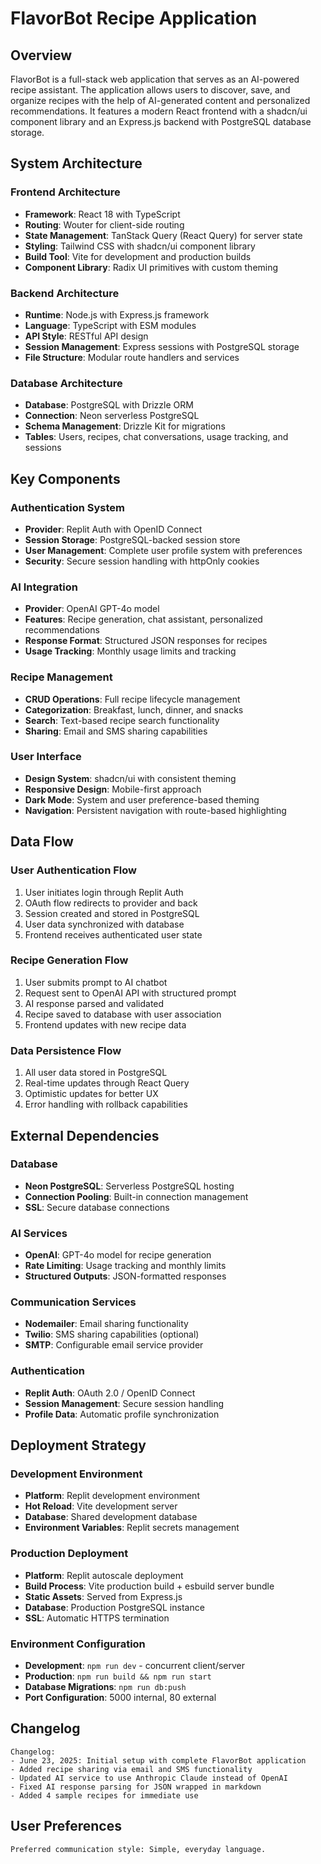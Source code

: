 # FlavorBot Recipe Application

## Overview

FlavorBot is a full-stack web application that serves as an AI-powered recipe assistant. The application allows users to discover, save, and organize recipes with the help of AI-generated content and personalized recommendations. It features a modern React frontend with a shadcn/ui component library and an Express.js backend with PostgreSQL database storage.

## System Architecture

### Frontend Architecture
- **Framework**: React 18 with TypeScript
- **Routing**: Wouter for client-side routing
- **State Management**: TanStack Query (React Query) for server state
- **Styling**: Tailwind CSS with shadcn/ui component library
- **Build Tool**: Vite for development and production builds
- **Component Library**: Radix UI primitives with custom theming

### Backend Architecture
- **Runtime**: Node.js with Express.js framework
- **Language**: TypeScript with ESM modules
- **API Style**: RESTful API design
- **Session Management**: Express sessions with PostgreSQL storage
- **File Structure**: Modular route handlers and services

### Database Architecture
- **Database**: PostgreSQL with Drizzle ORM
- **Connection**: Neon serverless PostgreSQL
- **Schema Management**: Drizzle Kit for migrations
- **Tables**: Users, recipes, chat conversations, usage tracking, and sessions

## Key Components

### Authentication System
- **Provider**: Replit Auth with OpenID Connect
- **Session Storage**: PostgreSQL-backed session store
- **User Management**: Complete user profile system with preferences
- **Security**: Secure session handling with httpOnly cookies

### AI Integration
- **Provider**: OpenAI GPT-4o model
- **Features**: Recipe generation, chat assistant, personalized recommendations
- **Response Format**: Structured JSON responses for recipes
- **Usage Tracking**: Monthly usage limits and tracking

### Recipe Management
- **CRUD Operations**: Full recipe lifecycle management
- **Categorization**: Breakfast, lunch, dinner, and snacks
- **Search**: Text-based recipe search functionality
- **Sharing**: Email and SMS sharing capabilities

### User Interface
- **Design System**: shadcn/ui with consistent theming
- **Responsive Design**: Mobile-first approach
- **Dark Mode**: System and user preference-based theming
- **Navigation**: Persistent navigation with route-based highlighting

## Data Flow

### User Authentication Flow
1. User initiates login through Replit Auth
2. OAuth flow redirects to provider and back
3. Session created and stored in PostgreSQL
4. User data synchronized with database
5. Frontend receives authenticated user state

### Recipe Generation Flow
1. User submits prompt to AI chatbot
2. Request sent to OpenAI API with structured prompt
3. AI response parsed and validated
4. Recipe saved to database with user association
5. Frontend updates with new recipe data

### Data Persistence Flow
1. All user data stored in PostgreSQL
2. Real-time updates through React Query
3. Optimistic updates for better UX
4. Error handling with rollback capabilities

## External Dependencies

### Database
- **Neon PostgreSQL**: Serverless PostgreSQL hosting
- **Connection Pooling**: Built-in connection management
- **SSL**: Secure database connections

### AI Services
- **OpenAI**: GPT-4o model for recipe generation
- **Rate Limiting**: Usage tracking and monthly limits
- **Structured Outputs**: JSON-formatted responses

### Communication Services
- **Nodemailer**: Email sharing functionality
- **Twilio**: SMS sharing capabilities (optional)
- **SMTP**: Configurable email service provider

### Authentication
- **Replit Auth**: OAuth 2.0 / OpenID Connect
- **Session Management**: Secure session handling
- **Profile Data**: Automatic profile synchronization

## Deployment Strategy

### Development Environment
- **Platform**: Replit development environment
- **Hot Reload**: Vite development server
- **Database**: Shared development database
- **Environment Variables**: Replit secrets management

### Production Deployment
- **Platform**: Replit autoscale deployment
- **Build Process**: Vite production build + esbuild server bundle
- **Static Assets**: Served from Express.js
- **Database**: Production PostgreSQL instance
- **SSL**: Automatic HTTPS termination

### Environment Configuration
- **Development**: `npm run dev` - concurrent client/server
- **Production**: `npm run build && npm run start`
- **Database Migrations**: `npm run db:push`
- **Port Configuration**: 5000 internal, 80 external

## Changelog
```
Changelog:
- June 23, 2025: Initial setup with complete FlavorBot application
- Added recipe sharing via email and SMS functionality
- Updated AI service to use Anthropic Claude instead of OpenAI
- Fixed AI response parsing for JSON wrapped in markdown
- Added 4 sample recipes for immediate use
```

## User Preferences
```
Preferred communication style: Simple, everyday language.
```
